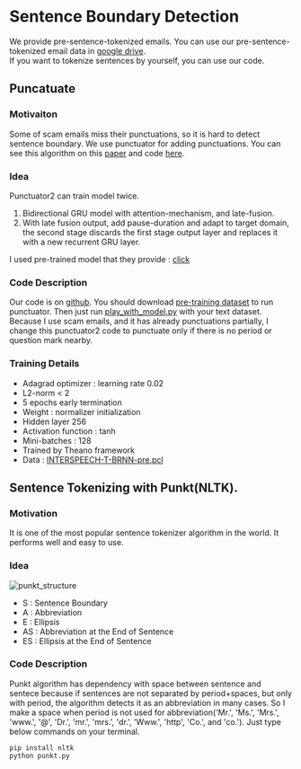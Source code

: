 # Sentence Boundary Detection

We provide pre-sentence-tokenized emails. You can use our pre-sentence-tokenized email data in [google drive](https://drive.google.com/file/d/1tveWU5yungDuWlnBhlkfhkNM8CW21Xxw/view?usp=sharing).  
If you want to tokenize sentences by yourself, you can use our code.

## Puncatuate

### Motivaiton

Some of scam emails miss their punctuations, so it is hard to detect sentence boundary. We use punctuator for adding punctuations. You can see this algorithm on this [paper](http://www.isca-speech.org/archive/Interspeech_2016/pdfs/1517.PDF) and code [here](https://github.com/ottokart/punctuator2).  

### Idea

Punctuator2 can train model twice.  

1. Bidirectional GRU model with attention-mechanism, and late-fusion.
2. With late fusion output, add pause-duration and adapt to target domain, the second stage discards the first stage output layer and replaces it with a new recurrent GRU layer.

I used pre-trained model that they provide : [click](https://drive.google.com/drive/folders/0B7BsN5f2F1fZQnFsbzJ3TWxxMms)

### Code Description

Our code is on [github](https://github.com/zerobugplz/social-engineering-defense/tree/sentence_boundary_detection/sentence_boundary_detection/punctuator2-1.0). You should download [pre-training dataset](https://drive.google.com/drive/folders/0B7BsN5f2F1fZQnFsbzJ3TWxxMms) to run punctuator. Then just run [play_with_model.py](https://github.com/zerobugplz/social-engineering-defense/blob/sentence_boundary_detection/sentence_boundary_detection/punctuator2-1.0/play_with_model.py) with your text dataset. Because I use scam emails, and it has already punctuations partially, I change this punctuator2 code to punctuate only if there is no period or question mark nearby.  

### Training Details

- Adagrad optimizer : learning rate 0.02
- L2-norm < 2
- 5 epochs early termination
- Weight : normalizer initialization
- Hidden layer 256
- Activation function : tanh
- Mini-batches : 128
- Trained by Theano framework
- Data : [INTERSPEECH-T-BRNN-pre.pcl](https://drive.google.com/drive/folders/0B7BsN5f2F1fZQnFsbzJ3TWxxMms)

## Sentence Tokenizing with Punkt(NLTK).

### Motivation

It is one of the most popular sentence tokenizer algorithm in the world. It performs well and easy to use.

### Idea

![punkt_structure](https://github.com/learnitdeep/social-engineering-defense/blob/master/punkt_structure.png)  

- S : Sentence Boundary
- A : Abbreviation
- E : Ellipsis
- AS : Abbreviation at the End of Sentence
- ES : Ellipsis at the End of Sentence

### Code Description

Punkt algorithm has dependency with space between sentence and sentece because if sentences are not separated by period+spaces, but only with period, the algorithm detects it as an abbreviation in many cases. So I make a space when period is not used for abbreviation('Mr.', 'Ms.', 'Mrs.', 'www.', '@', 'Dr.', 'mr.', 'mrs.', 'dr.', 'Www.', 'http', 'Co.', and 'co.'). Just type below commands on your terminal.

```
pip install nltk
python punkt.py
```
